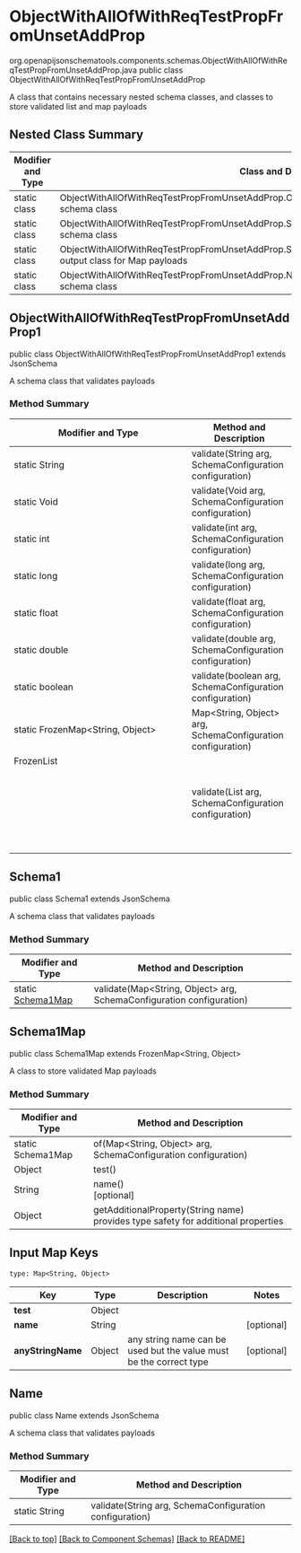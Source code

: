 # ObjectWithAllOfWithReqTestPropFromUnsetAddProp
org.openapijsonschematools.components.schemas.ObjectWithAllOfWithReqTestPropFromUnsetAddProp.java
public class ObjectWithAllOfWithReqTestPropFromUnsetAddProp

A class that contains necessary nested schema classes, and classes to store validated list and map payloads

## Nested Class Summary
| Modifier and Type | Class and Description |
| ----------------- | ---------------------- |
| static class | ObjectWithAllOfWithReqTestPropFromUnsetAddProp.ObjectWithAllOfWithReqTestPropFromUnsetAddProp1<br> schema class |
| static class | ObjectWithAllOfWithReqTestPropFromUnsetAddProp.Schema1<br> schema class |
| static class | ObjectWithAllOfWithReqTestPropFromUnsetAddProp.Schema1Map<br> output class for Map payloads |
| static class | ObjectWithAllOfWithReqTestPropFromUnsetAddProp.Name<br> schema class |

## ObjectWithAllOfWithReqTestPropFromUnsetAddProp1
public class ObjectWithAllOfWithReqTestPropFromUnsetAddProp1
extends JsonSchema

A schema class that validates payloads

### Method Summary
| Modifier and Type | Method and Description |
| ----------------- | ---------------------- |
| static String | validate(String arg, SchemaConfiguration configuration) |
| static Void | validate(Void arg, SchemaConfiguration configuration) |
| static int | validate(int arg, SchemaConfiguration configuration) |
| static long | validate(long arg, SchemaConfiguration configuration) |
| static float | validate(float arg, SchemaConfiguration configuration) |
| static double | validate(double arg, SchemaConfiguration configuration) |
| static boolean | validate(boolean arg, SchemaConfiguration configuration) |
| static FrozenMap<String, Object> | Map<String, Object> arg, SchemaConfiguration configuration) |
| FrozenList<Object> | validate(List<Object> arg, SchemaConfiguration configuration) |

## Schema1
public class Schema1
extends JsonSchema

A schema class that validates payloads

### Method Summary
| Modifier and Type | Method and Description |
| ----------------- | ---------------------- |
| static [Schema1Map](#schema1map) | validate(Map<String, Object> arg, SchemaConfiguration configuration) |

## Schema1Map
public class Schema1Map
extends FrozenMap<String, Object>

A class to store validated Map payloads

### Method Summary
| Modifier and Type | Method and Description |
| ----------------- | ---------------------- |
| static Schema1Map | of(Map<String, Object> arg, SchemaConfiguration configuration) |
| Object | test()<br> |
| String | name()<br>[optional] |
| Object | getAdditionalProperty(String name)<br>provides type safety for additional properties |

## Input Map Keys
```
type: Map<String, Object>
```
Key | Type |  Description | Notes
------------ | ------------- | ------------- | -------------
**test** | Object |  |
**name** | String |  | [optional]
**anyStringName** | Object | any string name can be used but the value must be the correct type | [optional]

## Name
public class Name
extends JsonSchema

A schema class that validates payloads

### Method Summary
| Modifier and Type | Method and Description |
| ----------------- | ---------------------- |
| static String | validate(String arg, SchemaConfiguration configuration) |

[[Back to top]](#top) [[Back to Component Schemas]](../../../README.md#Component-Schemas) [[Back to README]](../../../README.md)
